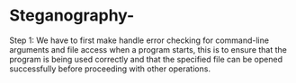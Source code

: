 # Steganography-

Step 1: We have to first make handle error checking for command-line arguments and file access when a program starts, this is to ensure that the program is being used correctly and that the specified file can be opened successfully before proceeding with other operations.
